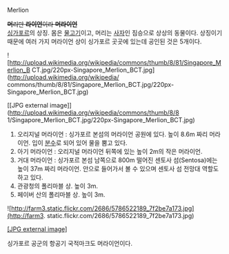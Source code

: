 Merlion

<del>**머**리만 **라이언**이라 **머라이언**</del>  
[싱가포르](%EC%8B%B1%EA%B0%80%ED%8F%AC%EB%A5%B4.md)의 상징. 몸은
[물고기](%EB%AC%BC%EA%B3%A0%EA%B8%B0.md)이고, 머리는
[사자](%EC%82%AC%EC%9E%90.md)인 짐승으로 상상의 동물이다. 상징이기 때문에 여러 가지 머라이언 상이 싱가포르 곳곳에
있는데 공인된 것은 5개이다.

![http://upload.wikimedia.org/wikipedia/commons/thumb/8/81/Singapore_Merlion_B
CT.jpg/220px-Singapore_Merlion_BCT.jpg](http://upload.wikimedia.org/wikipedia/
commons/thumb/8/81/Singapore_Merlion_BCT.jpg/220px-Singapore_Merlion_BCT.jpg)

[[JPG external image]](http://upload.wikimedia.org/wikipedia/commons/thumb/8/8
1/Singapore_Merlion_BCT.jpg/220px-Singapore_Merlion_BCT.jpg)

  

  1. 오리지널 머라이언 : 싱가포르 본섬의 머라이언 공원에 있다. 높이 8.6m 짜리 머라이언. 입이 [분수](%EB%B6%84%EC%88%98.md)로 되어 있어 물을 뿜고 있다.
  2. 아기 머라이언 : 오리지널 머라이언 뒤쪽에 있는 높이 2m의 작은 머라이언.
  3. 거대 머라이언 : 싱가포르 본섬 남쪽으로 800m 떨어진 센토사 섬(Sentosa)에는 높이 37m 짜리 머라이언. 안으로 들어가서 볼 수 있으며 센토사 섬 전망대 역할도 하고 있다.
  4. 관광청의 폴리마블 상. 높이 3m.
  5. 페이버 산의 폴리마블 상. 높이 3m.  

![http://farm3.static.flickr.com/2686/5786522189_7f2be7a173.jpg](http://farm3.
static.flickr.com/2686/5786522189_7f2be7a173.jpg)

[[JPG external
image]](http://farm3.static.flickr.com/2686/5786522189_7f2be7a173.jpg)

  
싱가포르 공군의 항공기 국적마크도 머라이언이다.

